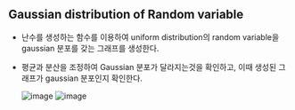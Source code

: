 ## Gaussian distribution of Random variable  
  
* 난수를 생성하는 함수를 이용하여 uniform distribution의 random variable을 gaussian 분포를 갖는 그래프를 생성한다.  
* 평균과 분산을 조정하여 Gaussian 분포가 달라지는것을 확인하고, 이때 생성된 그래프가 gaussian 분포인지 확인한다.  
  
  
  ![image](https://user-images.githubusercontent.com/66414115/117429304-e4306f00-af61-11eb-8d30-0f2cd1a590d7.png)
  ![image](https://user-images.githubusercontent.com/66414115/117429332-eb577d00-af61-11eb-908a-a6a5223042e9.png)
